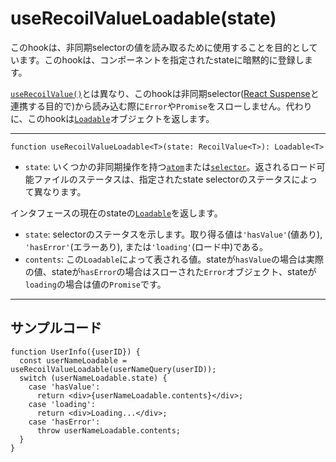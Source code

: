 # useRecoilValueLoadable(state)

このhookは、非同期selectorの値を読み取るために使用することを目的としています。​このhookは、コンポーネントを指定されたstateに暗黙的に登録します。

​[`useRecoilValue()`](https://qiita.com/Daichi44/items/f78a2ce0cfc01de354c5)とは異なり、このhookは非同期selector([React Suspense](https://reactjs.org/docs/concurrent-mode-suspense.html)と連携する目的で)から読み込む際に`Error`や`Promise`をスローしません。​代わりに、このhookは[`Loadable`](https://qiita.com/Daichi44/items/812aa5ebf149c849e108)オブジェクトを返します。

***

```React
function useRecoilValueLoadable<T>(state: RecoilValue<T>): Loadable<T>
```

* `state`: いくつかの非同期操作を持つ[`atom`](https://qiita.com/Daichi44/items/0a9b9af69dddddbcd7e2)または[`selector`](https://qiita.com/Daichi44/items/13912706763c22f9cbe9)。​返されるロード可能ファイルのステータスは、指定されたstate selectorのステータスによって異なります。

​インタフェースの現在のstateの[`Loadable`](https://qiita.com/Daichi44/items/812aa5ebf149c849e108)を返します。

* `state`: selectorのステータスを示します。​取り得る値は`'hasValue'`(値あり), `'hasError'`(エラーあり), または`'loading'`(ロード中)である。
* `contents`: この`Loadable`によって表される値。​stateが`hasValue`の場合は実際の値、stateが`hasError`の場合はスローされた`Error`オブジェクト、stateが`loading`の場合は値の`Promise`です。

***

## サンプルコード

```React
function UserInfo({userID}) {
  const userNameLoadable = useRecoilValueLoadable(userNameQuery(userID));
  switch (userNameLoadable.state) {
    case 'hasValue':
      return <div>{userNameLoadable.contents}</div>;
    case 'loading':
      return <div>Loading...</div>;
    case 'hasError':
      throw userNameLoadable.contents;
  }
}
```